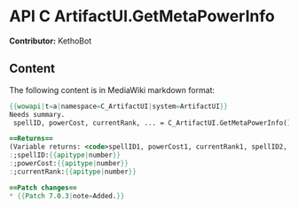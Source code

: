 # API C ArtifactUI.GetMetaPowerInfo

**Contributor:** KethoBot

## Content

The following content is in MediaWiki markdown format:

```mediawiki
{{wowapi|t=a|namespace=C_ArtifactUI|system=ArtifactUI}}
Needs summary.
 spellID, powerCost, currentRank, ... = C_ArtifactUI.GetMetaPowerInfo()

==Returns==
(Variable returns: <code>spellID1, powerCost1, currentRank1, spellID2, powerCost2, currentRank2, etc</code>)
:;spellID:{{apitype|number}}
:;powerCost:{{apitype|number}}
:;currentRank:{{apitype|number}}

==Patch changes==
* {{Patch 7.0.3|note=Added.}}
```